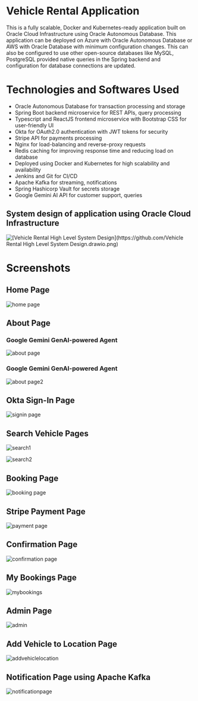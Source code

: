 # Vehicle Rental Application

This is a fully scalable, Docker and Kubernetes-ready application built on Oracle Cloud Infrastructure using Oracle Autonomous Database. This application can be deployed on Azure with Oracle Autonomous Database or AWS with Oracle Database with minimum configuration changes. This can also be configured to use other open-source databases like MySQL, PostgreSQL provided native queries in the Spring backend and configuration for database connections are updated.

# Technologies and Softwares Used

*	Oracle Autonomous Database for transaction processing and storage
*	Spring Boot backend microservice for REST APIs, query processing
*	Typescript and ReactJS frontend microservice with Bootstrap CSS for user-friendly UI
*	Okta for OAuth2.0 authentication with JWT tokens for security
*	Stripe API for payments processing
*	Nginx for load-balancing and reverse-proxy requests
*	Redis caching for improving response time and reducing load on database
*	Deployed using Docker and Kubernetes for high scalability and availability
*	Jenkins and Git for CI/CD
*	Apache Kafka for streaming, notifications
*	Spring Hashicorp Vault for secrets storage
*	Google Gemini AI API for customer support, queries

## System design of application using Oracle Cloud Infrastructure

![[Vehicle Rental High Level System Design](https://github.com/Vehicle Rental High Level System Design.drawio.png)](https://github.com/harishva2310/Project/blob/9eec44450c584541587ef299198ba8ef19b12df5/Vehicle%20Rental%20High%20Level%20System%20Design.drawio.png)


# Screenshots

## Home Page
![home page](https://github.com/harishva2310/Project/blob/19602c99de03d300c10b6fdc14270678a24aab94/assets/Project%20Screenshots/Home%20Page.png)

## About Page

### Google Gemini GenAI-powered Agent 
![about page](https://github.com/harishva2310/Project/blob/82ec58054b73619308a0d4c46ef7f1d59e16343a/assets/Project%20Screenshots/AboutPage1.png)

### Google Gemini GenAI-powered Agent
![about page2](https://github.com/harishva2310/Project/blob/82ec58054b73619308a0d4c46ef7f1d59e16343a/assets/Project%20Screenshots/AboutPage2.png)

## Okta Sign-In Page
![signin page](https://github.com/harishva2310/Project/blob/451b7e28d978f32a6361e3dbac03ec003a7103b1/assets/Project%20Screenshots/OktaSignInPage.png)

## Search Vehicle Pages

![search1](https://github.com/harishva2310/Project/blob/451b7e28d978f32a6361e3dbac03ec003a7103b1/assets/Project%20Screenshots/Search%20Vehicles.png)

![search2](https://github.com/harishva2310/Project/blob/451b7e28d978f32a6361e3dbac03ec003a7103b1/assets/Project%20Screenshots/Search%20Vehicles%20Pagination.png)

## Booking Page

![booking page](https://github.com/harishva2310/Project/blob/451b7e28d978f32a6361e3dbac03ec003a7103b1/assets/Project%20Screenshots/BookingPage.png)

## Stripe Payment Page

![payment page](https://github.com/harishva2310/Project/blob/451b7e28d978f32a6361e3dbac03ec003a7103b1/assets/Project%20Screenshots/Custom%20Stripe%20Payment%20Page.png)

## Confirmation Page

![confirmation page](https://github.com/harishva2310/Project/blob/451b7e28d978f32a6361e3dbac03ec003a7103b1/assets/Project%20Screenshots/Confirmation%20Page.png)

## My Bookings Page

![mybookings](https://github.com/harishva2310/Project/blob/451b7e28d978f32a6361e3dbac03ec003a7103b1/assets/Project%20Screenshots/AllBookingsPage.png)

## Admin Page

![admin](https://github.com/harishva2310/Project/blob/451b7e28d978f32a6361e3dbac03ec003a7103b1/assets/Project%20Screenshots/BusinessAdminPage.png)

## Add Vehicle to Location Page

![addvehiclelocation](https://github.com/harishva2310/Project/blob/451b7e28d978f32a6361e3dbac03ec003a7103b1/assets/Project%20Screenshots/AddNewVehicleLocationPage.png)

## Notification Page using Apache Kafka

![notificationpage](https://github.com/harishva2310/Project/blob/451b7e28d978f32a6361e3dbac03ec003a7103b1/assets/Project%20Screenshots/Notification%20Page2.png)


